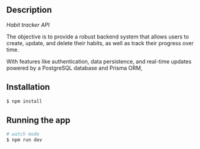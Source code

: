 ## Description

_Habit tracker API_

The objective is to provide a robust backend system that allows users to create, update, and delete their habits, as well as track their progress over time.

With features like authentication, data persistence, and real-time updates powered by a PostgreSQL database and Prisma ORM,

## Installation

```bash
$ npm install
```

## Running the app

```bash
# watch mode
$ npm run dev

```
